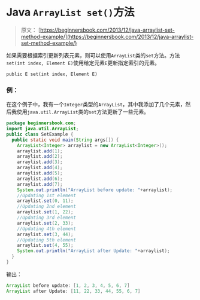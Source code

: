 # Java `ArrayList set()`方法

> 原文： [https://beginnersbook.com/2013/12/java-arraylist-set-method-example/](https://beginnersbook.com/2013/12/java-arraylist-set-method-example/)

如果需要根据索引更新列表元素，则可以使用`ArrayList`类的`set`方法。方法`set(int index, Element E)`使用给定元素`E`更新指定索引的元素。

`public E set(int index, Element E)`

### 例：

在这个例子中，我有一个`Integer`类型的`ArrayList`，其中我添加了几个元素，然后我使用`java.util.ArrayList`类的`set`方法更新了一些元素。

```java
package beginnersbook.com;
import java.util.ArrayList;
public class SetExample {
  public static void main(String args[]) {
    ArrayList<Integer> arraylist = new ArrayList<Integer>();
    arraylist.add(1);
    arraylist.add(2);
    arraylist.add(3);
    arraylist.add(4);
    arraylist.add(5);
    arraylist.add(6);
    arraylist.add(7);
    System.out.println("ArrayList before update: "+arraylist);
    //Updating 1st element
    arraylist.set(0, 11);
    //Updating 2nd element
    arraylist.set(1, 22);
    //Updating 3rd element
    arraylist.set(2, 33);
    //Updating 4th element
    arraylist.set(3, 44);
    //Updating 5th element
    arraylist.set(4, 55);
    System.out.println("ArrayList after Update: "+arraylist);
  }
}
```

输出：

```java
ArrayList before update: [1, 2, 3, 4, 5, 6, 7]
ArrayList after Update: [11, 22, 33, 44, 55, 6, 7]
```